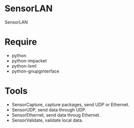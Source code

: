 SensorLAN
=========

SensorLAN

Require
=======
 - python
 - python-impacket
 - python-lxml
 - python-gnupginterface


Tools
=====
 - SensorCapture, capture packages, send UDP or Ethernet.
 - SensorUDP, send data through UDP.
 - SensorEthernet, send data throug Ethernet.
 - SensorValidate, validate local data.
